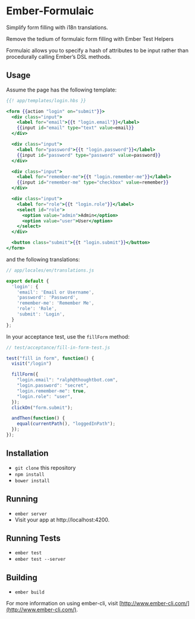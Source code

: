 # Ember-Formulaic

Simplify form filling with i18n translations.

Remove the tedium of formulaic form filling with Ember Test Helpers

Formulaic allows you to specify a hash of attributes to be input rather than
procedurally calling Ember’s DSL methods.

## Usage

Assume the page has the following template:

```hbs
{{! app/templates/login.hbs }}

<form {{action "login" on="submit"}}>
  <div class="input">
    <label for="email">{{t "login.email"}}</label>
    {{input id="email" type="text" value=email}}
  </div>

  <div class="input">
    <label for="password">{{t "login.password"}}</label>
    {{input id="password" type="password" value=password}}
  </div>

  <div class="input">
    <label for="remember-me">{{t "login.remember-me"}}</label>
    {{input id="remember-me" type="checkbox" value=remember}}
  </div>

  <div class="input">
    <label for="role">{{t "login.role"}}</label>
    <select id="role">
      <option value="admin">Admin</option>
      <option value="user">User</option>
    </select>
  </div>

  <button class="submit">{{t "login.submit"}}</button>
</form>
```

and the following translations:

```js
// app/locales/en/translations.js

export default {
  'login': {
    'email': 'Email or Username',
    'password': 'Password',
    'remember-me': 'Remember Me',
    'role': 'Role',
    'submit': 'Login',
  }
};
```

In your acceptance test, use the `fillForm` method:

```js
// test/acceptance/fill-in-form-test.js

test("fill in form", function() {
  visit("/login")

  fillForm({
    "login.email": "ralph@thoughtbot.com",
    "login.password": "secret",
    "login.remember-me": true,
    "login.role": "user",
  });
  clickOn("form.submit");

  andThen(function() {
    equal(currentPath(), "loggedInPath");
  });
});
```

## Installation

* `git clone` this repository
* `npm install`
* `bower install`

## Running

* `ember server`
* Visit your app at http://localhost:4200.

## Running Tests

* `ember test`
* `ember test --server`

## Building

* `ember build`

For more information on using ember-cli, visit [http://www.ember-cli.com/](http://www.ember-cli.com/).
